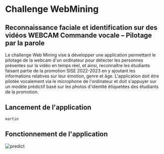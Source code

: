 # Challenge WebMining
## Reconnaissance faciale et identification sur des vidéos WEBCAM Commande vocale – Pilotage par la parole

Le challenge Web Mining vise à développer une application permettant le pilotage de la webcam d'un ordinateur pour détecter les personnes présentes sur la vidéo en temps réel, et ainsi, reconnaître les étudiants faisant partie de la promotion SISE 2022-2023 en y ajoutant les informations relatives sur leur émotion, genre et âge. L'application doit être pilotée vocalement via le microphone de l'ordinateur et doit s'appuyer sur un modèle prédictif basé sur les photos d'identité étiquetées des étudiants de la promotion.

## Lancement de l'application

```
martin

```

## Fonctionnement de l'application

![predict](https://github.com/h-titouan/PLSISE/blob/main/img/function_predict.png)



